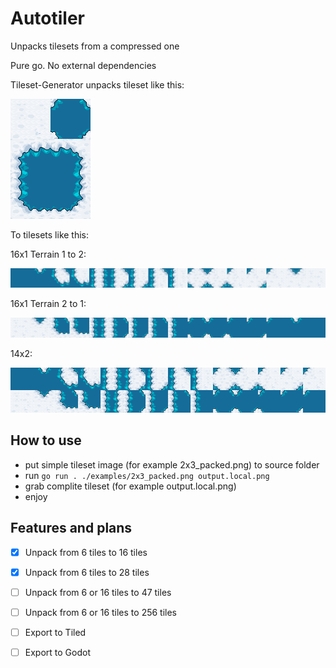 # Autotiler
Unpacks tilesets from a compressed one

Pure go. No external dependencies

Tileset-Generator unpacks tileset like this:

![packed](./examples/2x3_packed.png)

To tilesets like this:

16x1 Terrain 1 to 2:

![16x1_T1](examples/output/tileset/16x1_terrain1_output.png)

16x1 Terrain 2 to 1:

![16x1_T1](examples/output/tileset/16x1_terrain2_output.png)

14x2:

![14x2](examples/output/tileset/14x2_output.png)


## How to use
* put simple tileset image (for example 2x3_packed.png) to source folder
* run
  ```go run . ./examples/2x3_packed.png output.local.png```
* grab complite tileset (for example output.local.png)
* enjoy

## Features and plans
- [x] Unpack from 6 tiles to 16 tiles
- [x] Unpack from 6 tiles to 28 tiles
- [ ] Unpack from 6 or 16 tiles to 47 tiles
- [ ] Unpack from 6 or 16 tiles to 256 tiles
- [ ] Export to Tiled
- [ ] Export to Godot

  [//]: # (- [x] Unpack from 6 or 28 tiles to 92 tiles)